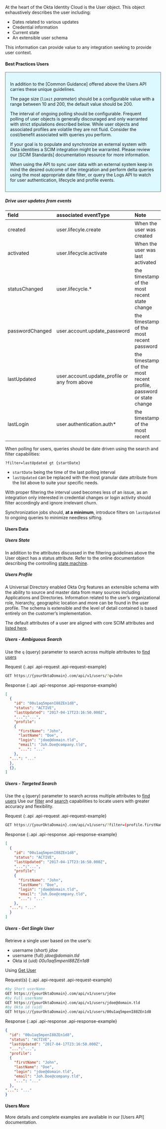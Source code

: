 
At the heart of the Okta Identity Cloud is the User object. This object exhaustively describes the user including:

+ Dates related to various updates
+ Credential information
+ Current state
+ An extensible user schema

This information can provide value to any integration seeking to provide user context.

#### Best Practices Users

<div style="border: 1px solid #626b6d; background-color: #ddf8ff; padding-left: 15px; padding-right: 15px; padding-bottom: 15px; padding-top: 15px">

In addition to the [Common Guidance] offered above the Users API carries these unique guidelines.

The page size (`limit` _parameter_) should be a configurable value with a range between 10 and 200, the default value should be 200.

The interval of ongoing polling should be configurable. Frequent polling of user objects is generally discouraged and only warranted with strict stipulations described below. While user objects and associated profiles are volatile they are not fluid.  Consider the cost/benefit associated with queries you perform.

If your goal is to populate and synchronize an external system with Okta identities a SCIM integration might be warranted. Please review our [SCIM Standards] documentation resource for more information.

When using the API to sync user data with an external system keep in mind the desired outcome of the integration and perform delta queries using the most appropriate date filter, or query the Logs API to watch for user authentication, lifecycle and profile events.

</div>

##### Drive user updates from events

| field | associated eventType | Note |
|:---|:---|:---|
| created | user.lifecyle.create | When the user was created |
| activated | user.lifecycle.activate | When the user was last activated |
| statusChanged | user.lifecycle.* | the timestamp of the most recent state change |
| passwordChanged | user.account.update_password | the timestamp of the most recent password |
| lastUpdated | user.account.update_profile or any from above | the timestamp of the most recent profile, password or state change |
| lastLogin | user.authentication.auth* | the timestamp of the most recent |

When polling for users, queries should be date driven using the search and filter capabilities:

`?filter=lastUpdated gt {startDate}`

+ `startDate` being the time of the last polling interval
+ `lastUpdated` can be replaced with the most granular date attribute from the list above to suite your specific needs.

With proper filtering the interval used becomes less of an issue, as an integration only interested in credential changes or login activity should filter accordingly and ignore irrelevant churn.

Synchronization jobs should, **at a minimum**, introduce filters on `lastUpdated` to ongoing queries to minimize needless sifting.

#### Users Data

##### Users State

In addition to the attributes discussed in the filtering guidelines above the User object has a status attribute. Refer to the online documentation describing the controlling [state machine](../../docs/api/resources/users.html#user-status).

##### Users Profile

A Universal Directory enabled Okta Org features an extensible schema with the ability to source and master data from many sources including Applications and Directories.  Information related to the user’s organizational role, hierarchy, geographic location and more can be found in the user profile.  The schema is extensible and the level of detail contained is based entirely on the customer’s implementation.

The default attributes of a user are aligned with core SCIM attributes and [listed here](../../docs/api/resources/users.html#default-profile-properties).

##### Users - Ambiguous Search

Use the `q` (query) parameter to search across multiple attributes to [find users](../../docs/api/resources/users.html#find-users)

Request
{:.api .api-request .api-request-example}

```sh
GET https://{yourOktaDomain}.com/api/v1/users/?q=John
```

Response
{:.api .api-response .api-response-example}

```json
[
  {
    "id": "00u1aq5mpenI88ZEn1d8",
    "status": "ACTIVE",
    "lastUpdated": "2017-04-17T23:16:50.000Z",
    "...":"...",
    "profile":
    {
      "firstName": "John",
      "lastName": "Doe",
      "login": "jdoe@domain.tld",
      "email": "Joh.Doe@company.tld",
      "...": "..."
    },
  "...": "..."
  },
  {},
]
```

##### Users - Targeted Search

Use the `q` (query) parameter to search across multiple attributes to [find users](../../docs/api/resources/users.html#find-users)
Use our [filter](../../docs/api/resources/users.html#list-users-with-a-filter) and [search](../../docs/api/resources/users.html#list-users-with-search) capabilities to locate users with greater accuracy and flexibility.

Request
{:.api .api-request .api-request-example}

```sh
GET https://{yourOktaDomain}.com/api/v1/users/?filter=(profile.firstName eq "John" AND profile.lastName eq "Doe")
```

Response
{:.api .api-response .api-response-example}

```json
[
  {
    "id": "00u1aq5mpenI88ZEn1d8",
    "status": "ACTIVE",
    "lastUpdated": "2017-04-17T23:16:50.000Z",
    "...":"...",
    "profile":
    {
      "firstName": "John",
      "lastName": "Doe",
      "login": "jdoe@domain.tld",
      "email": "Joh.Doe@company.tld",
      "...": "..."
    },
  "...": "..."
  }
]
```

##### Users - Get Single User

Retrieve a single user based on the user’s:

+ username (short) _jdoe_
+ username (full) _jdoe@domain.tld_
+ Okta id (uid) _00u1aq5mpenI88ZEn1d8_

Using [Get User](../../docs/api/resources/users.html#get-user)

Request(s)
{:.api .api-request .api-request-example}

```sh
#by Short userName
GET https://{yourOktaDomain}.com/api/v1/users/jdoe
#by Full userName
GET https://{yourOktaDomain}.com/api/v1/users/jdoe@domain.tld
#by Okta id (uid)
GET https://{yourOktaDomain}.com/api/v1/users/00u1aq5mpenI88ZEn1d8
```

Response
{:.api .api-response .api-response-example}

```json
{
  "id": "00u1aq5mpenI88ZEn1d8",
  "status": "ACTIVE",
  "lastUpdated": "2017-04-17T23:16:50.000Z",
  "...":"...",
  "profile":
  {
    "firstName": "John",
    "lastName": "Doe",
    "login": "jdoe@domain.tld",
    "email": "Joh.Doe@company.tld",
    "...": "..."
  },
"...": "..."
}
```

#### Users More

More details and complete examples are available in our [Users API] documentation.
